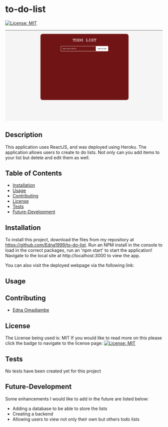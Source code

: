 # to-do-list
  [![License: MIT](https://img.shields.io/badge/License-MIT-yellow.svg)](https://opensource.org/licenses/MIT)

![screenshot of to do list](./src/images/Screenshot%202023-01-10%20at%205.28.48%20PM.png)

## Description

  This application uses ReactJS, and was deployed using Heroku. The application allows users to create to do lists. Not only can you add items to your list but delete and edit them as well.
  ## Table of Contents

  - [Installation](#installation)
  - [Usage](#usage)
  - [Contributing](#contributing)
  - [License](#license)
  - [Tests](#tests)
  - [Future-Development](#future-development)

  ## Installation

  To install this project, download the files from my repository at https://github.com/Edna1999/to-do-list. Run an NPM install in the console to load in the correct packages, run an 'npm start' to start the application! Navigate to the local site at http://localhost:3000 to view the app.

  You can also visit the deployed webpage via the following link: 
  
  ## Usage


  ## Contributing

  - [Edna Omadjambe](https://github.com/Edna1999)


  ## License
  The License being used is: MIT
  If you would like to read more on this please click the badge to navigate to the license page: 
  [![License: MIT](https://img.shields.io/badge/License-MIT-yellow.svg)](https://opensource.org/licenses/MIT)

  ## Tests

  No tests have been created yet for this project
  
  ## Future-Development

 Some enhancements I would like to add in the future are listed below:
  - Adding a database to be able to store the lists
  - Creating a backend 
  - Allowing users to view not only their own but others todo lists
 